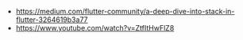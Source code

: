 - https://medium.com/flutter-community/a-deep-dive-into-stack-in-flutter-3264619b3a77
- https://www.youtube.com/watch?v=ZtfItHwFlZ8
